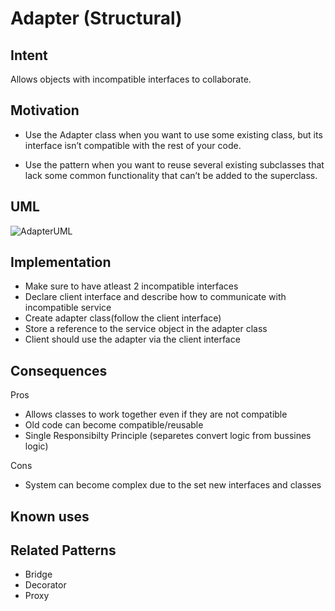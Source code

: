# Adapter (Structural)

## Intent

Allows objects with incompatible interfaces to collaborate.

## Motivation

- Use the Adapter class when you want to use some existing class, but its interface isn’t compatible with the rest of your code.

- Use the pattern when you want to reuse several existing subclasses that lack some common functionality that can’t be added to the superclass.

## UML

![AdapterUML](https://i.stack.imgur.com/1mPAh.gif)

## Implementation

- Make sure to have atleast 2 incompatible interfaces
- Declare client interface and describe how to communicate with incompatible service
- Create adapter class(follow the client interface)
- Store a reference to the service object in the adapter class
- Client should use the adapter via the client interface

## Consequences

Pros

- Allows classes to work together even if they are not compatible
- Old code can become compatible/reusable
- Single Responsibilty Principle (separetes convert logic from bussines logic)

Cons

- System can become complex due to the set new interfaces and classes

## Known uses

## Related Patterns

- Bridge
- Decorator
- Proxy
